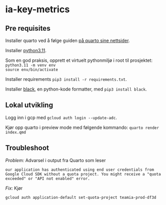 # ia-key-metrics

## Pre requisites

Installer quarto ved å følge guiden [på quarto sine nettsider](https://quarto.org/docs/get-started/).

Installer [python3.11](https://www.python.org/downloads/).

Som en god praksis, opprett et virtuelt pythonmiljø i root til prosjektet:\
`python3.11 -m venv env`\
`source env/bin/activate`

Installer requirements `pip3 install -r requirements.txt`.

Installer [black](https://pypi.org/project/black/), en python-kode formatter, med `pip3 install black`.

## Lokal utvikling

Logg inn i gcp med `gcloud auth login --update-adc`.

Kjør opp quarto i preview mode med følgende kommando:
`quarto render index.qmd`

## Troubleshoot

_Problem:_ Advarsel i output fra Quarto som leser
```
our application has authenticated using end user credentials from Google Cloud SDK without a quota project. You might receive a "quota exceeded" or "API not enabled" error.
```
_Fix_: Kjør
```
gcloud auth application-default set-quota-project teamia-prod-df3d
```